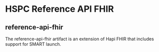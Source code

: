 # HSPC Reference API FHIR #

## reference-api-fhir ##
The reference-api-fhir artifact is an extension of Hapi FHIR that includes support for SMART launch.